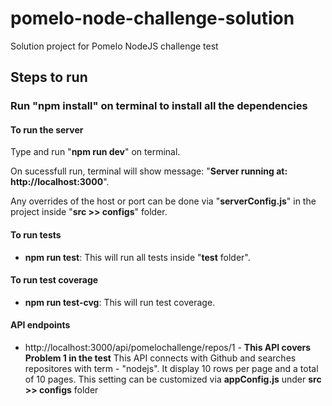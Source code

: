 # pomelo-node-challenge-solution
 Solution project for Pomelo NodeJS challenge test

## Steps to run
### Run "npm install" on terminal to install all the dependencies

#### To run the server
Type and run "**npm run dev**" on terminal. 

On sucessfull run, terminal will show message: "**Server running at: http://localhost:3000**". 

Any overrides of the host or port can be done via "**serverConfig.js**" in the project inside "**src >> configs**" folder.


#### To run tests
- **npm run test**: This will run all tests inside "**test** folder".

#### To run test coverage
- **npm run test-cvg**: This will run test coverage.

#### API endpoints
- http://localhost:3000/api/pomelochallenge/repos/1  - **This API covers Problem 1 in the test**
This API connects with Github and searches repositores with term - "nodejs". It display 10 rows per page and a total of 10 pages.
This setting can be customized via **appConfig.js** under **src >> configs** folder
